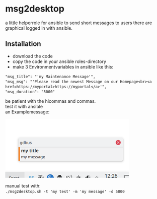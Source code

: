 # msg2desktop
a little helperrole for ansible to send short messages to users there are graphical logged in with ansible.

## Installation
- download the code
- copy the code in your ansible roles-directory
- make 3 Environmentvariables in ansible like this:
```
"msg_title": "'my Maintenance Message'",
"msg_msg": "'Please read the newest Message on our Homepage<br><a href=https://myportal>https://myportal</a>'",
"msg_duration": "5000"
```
be patient with the hicommas and commas.  
test it with ansible  
an Examplemessage:  
  
![examplemessage](example.png)  
  
manual test with:  
`./msg2desktop.sh -t 'my test' -m 'my message' -d 5000`
